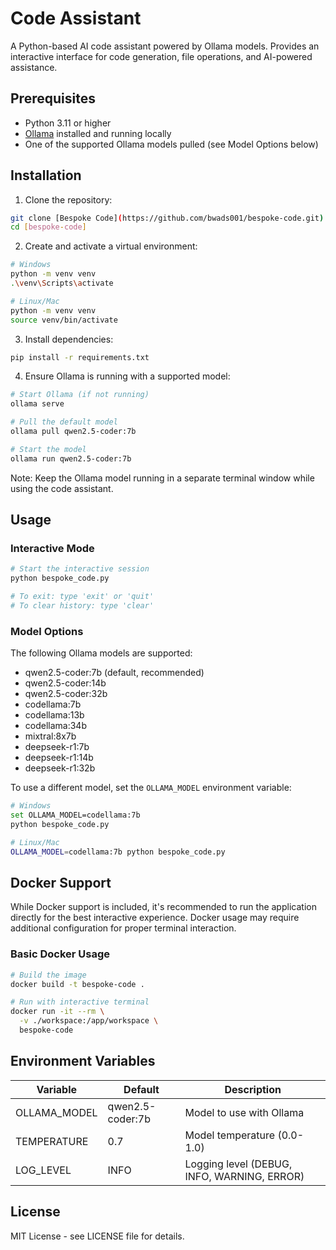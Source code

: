 # Code Assistant

A Python-based AI code assistant powered by Ollama models. Provides an interactive interface for code generation, file operations, and AI-powered assistance.

## Prerequisites

- Python 3.11 or higher
- [Ollama](https://ollama.ai/) installed and running locally
- One of the supported Ollama models pulled (see Model Options below)

## Installation

1. Clone the repository:
```bash
git clone [Bespoke Code](https://github.com/bwads001/bespoke-code.git)
cd [bespoke-code]
```

2. Create and activate a virtual environment:
```bash
# Windows
python -m venv venv
.\venv\Scripts\activate

# Linux/Mac
python -m venv venv
source venv/bin/activate
```

3. Install dependencies:
```bash
pip install -r requirements.txt
```

4. Ensure Ollama is running with a supported model:
```bash
# Start Ollama (if not running)
ollama serve

# Pull the default model
ollama pull qwen2.5-coder:7b

# Start the model
ollama run qwen2.5-coder:7b
```

Note: Keep the Ollama model running in a separate terminal window while using the code assistant.

## Usage

### Interactive Mode
```bash
# Start the interactive session
python bespoke_code.py

# To exit: type 'exit' or 'quit'
# To clear history: type 'clear'
```

### Model Options

The following Ollama models are supported:
- qwen2.5-coder:7b (default, recommended)
- qwen2.5-coder:14b
- qwen2.5-coder:32b
- codellama:7b
- codellama:13b
- codellama:34b
- mixtral:8x7b
- deepseek-r1:7b
- deepseek-r1:14b
- deepseek-r1:32b

To use a different model, set the `OLLAMA_MODEL` environment variable:
```bash
# Windows
set OLLAMA_MODEL=codellama:7b
python bespoke_code.py

# Linux/Mac
OLLAMA_MODEL=codellama:7b python bespoke_code.py
```

## Docker Support

While Docker support is included, it's recommended to run the application directly for the best interactive experience. Docker usage may require additional configuration for proper terminal interaction.

### Basic Docker Usage
```bash
# Build the image
docker build -t bespoke-code .

# Run with interactive terminal
docker run -it --rm \
  -v ./workspace:/app/workspace \
  bespoke-code
```

## Environment Variables

| Variable | Default | Description |
|----------|---------|-------------|
| OLLAMA_MODEL | qwen2.5-coder:7b | Model to use with Ollama |
| TEMPERATURE | 0.7 | Model temperature (0.0-1.0) |
| LOG_LEVEL | INFO | Logging level (DEBUG, INFO, WARNING, ERROR) |

## License

MIT License - see LICENSE file for details. 